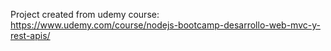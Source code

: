 Project created from udemy course: https://www.udemy.com/course/nodejs-bootcamp-desarrollo-web-mvc-y-rest-apis/
